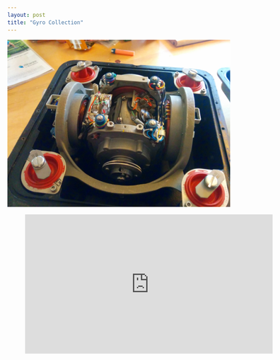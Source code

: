 ```yaml
---
layout: post
title: "Gyro Collection"
---
```

![747 Gyro](/747.jpg)

<figure class="video_container">
  <iframe width="560" height="315" src="https://www.youtube.com/embed/PrFLzmAm5b0" title="YouTube video player" frameborder="0" allow="accelerometer; autoplay; clipboard-write; encrypted-media; gyroscope; picture-in-picture" allowfullscreen></iframe>
</figure>
